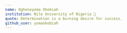 ```yaml
---
name: Ogheneyoma Okobiah 
institution: Nile University of Nigeria 🚩 
quote: Determination is a burning desire for success. 
github_user: yomaokobiah
---
```

